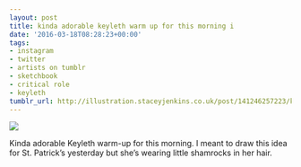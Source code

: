 ```yaml
---
layout: post
title: kinda adorable keyleth warm up for this morning i
date: '2016-03-18T08:28:23+00:00'
tags:
- instagram
- twitter
- artists on tumblr
- sketchbook
- critical role
- keyleth
tumblr_url: http://illustration.staceyjenkins.co.uk/post/141246257223/kinda-adorable-keyleth-warm-up-for-this-morning-i
---
```

 ![](/tumblr_files/tumblr_o487jbNEBF1v28ub8o1_1280.jpg)  

Kinda adorable Keyleth warm-up for this morning. I meant to draw this idea for St. Patrick’s yesterday but she’s wearing little shamrocks in her hair.

